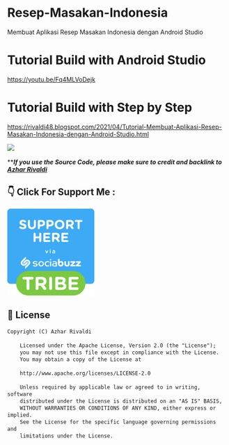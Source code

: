 # Resep-Masakan-Indonesia
Membuat Aplikasi Resep Masakan Indonesia dengan Android Studio

# Tutorial Build with Android Studio
https://youtu.be/Fq4MLVoDejk

# Tutorial Build with Step by Step
https://rivaldi48.blogspot.com/2021/04/Tutorial-Membuat-Aplikasi-Resep-Masakan-Indonesia-dengan-Android-Studio.html

<img src="https://1.bp.blogspot.com/-skMaE-q6wGs/YGU8Gm-RG8I/AAAAAAAAH0E/m1NJ_muuYLIef29vbUEpPX6E78kxOYsCgCLcBGAsYHQ/s1280/Tutorial%2BMembuat%2BAplikasi%2BResep%2BMasakan%2BIndonesia%2Bdengan%2BAndroid%2BStudio.png" data-canonical-src="https://1.bp.blogspot.com/-skMaE-q6wGs/YGU8Gm-RG8I/AAAAAAAAH0E/m1NJ_muuYLIef29vbUEpPX6E78kxOYsCgCLcBGAsYHQ/s1280/Tutorial%2BMembuat%2BAplikasi%2BResep%2BMasakan%2BIndonesia%2Bdengan%2BAndroid%2BStudio.png" style="max-width:100%;">

*****If you use the Source Code, please make sure to credit and backlink to [Azhar Rivaldi](https://rivaldi48.blogspot.com/)***

## 👇 Click For Support Me :
<a href="https://sociabuzz.com/azharrvldi_/donate"> 
<img src="https://github.com/AzharRivaldi/AzharRivaldi/blob/master/Support%20Here.png" width="200" height="200"></a>

## 📄 License

```
Copyright (C) Azhar Rivaldi

    Licensed under the Apache License, Version 2.0 (the "License");
    you may not use this file except in compliance with the License.
    You may obtain a copy of the License at

    http://www.apache.org/licenses/LICENSE-2.0

    Unless required by applicable law or agreed to in writing, software
    distributed under the License is distributed on an "AS IS" BASIS,
    WITHOUT WARRANTIES OR CONDITIONS OF ANY KIND, either express or implied.
    See the License for the specific language governing permissions and
    limitations under the License.

``` 
